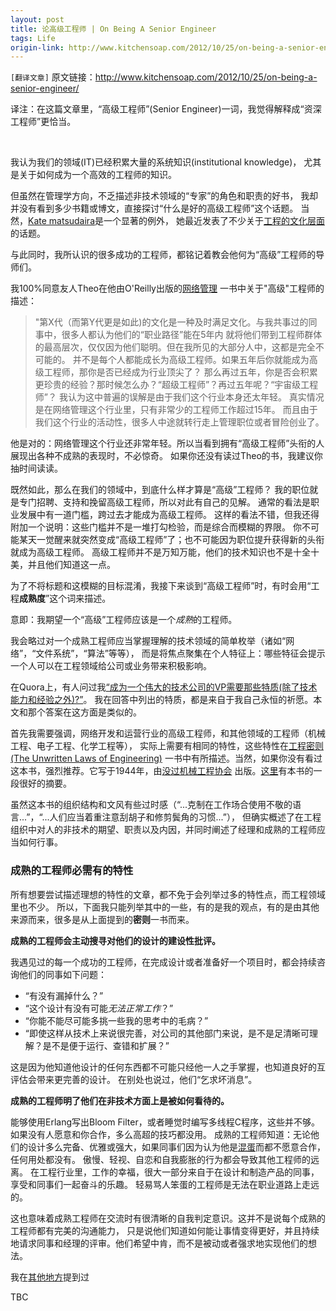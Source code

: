```yaml
---
layout: post
title: 论高级工程师 | On Being A Senior Engineer
tags: Life
origin-link: http://www.kitchensoap.com/2012/10/25/on-being-a-senior-engineer/
---
```


`[翻译文章]` 原文链接：<http://www.kitchensoap.com/2012/10/25/on-being-a-senior-engineer/>

译注：在这篇文章里，“高级工程师”(Senior Engineer)一词，我觉得解释成“资深工程师”更恰当。

<br/>

我认为我们的领域(IT)已经积累大量的系统知识(institutional knowledge)，
尤其是关于如何成为一个高效的工程师的知识。

但虽然在管理学方向，不乏描述非技术领域的“专家”的角色和职责的好书，
我却并没有看到多少书籍或博文，直接探讨“什么是好的高级工程师”这个话题。
当然，[Kate matsudaira](http://katemats.com/)是一个显著的例外，
她最近发表了不少关于[工程的文化层面](http://katemats.com/leadership/)的话题。 

与此同时，我所认识的很多成功的工程师，都铭记着教会他何为“高级”工程师的导师们。

我100%同意友人Theo在他由O'Reilly出版的[网络管理](http://www.amazon.com/Web-Operations-Keeping-Data-Time/dp/1449377440)
一书中关于"高级"工程师的描述：

> "第X代（而第Y代更是如此)的文化是一种及时满足文化。与我共事过的同事中，很多人都认为他们的“职业路径”能在5年内
> 就将他们带到工程师群体的最高层次，仅仅因为他们聪明。但在我所见的大部分人中，这都是完全不可能的。
> 并不是每个人都能成长为高级工程师。如果五年后你就能成为高级工程师，那你是否已经成为行业顶尖了？
> 那么再过五年，你是否会积累更珍贵的经验？那时候怎么办？“超级工程师”？再过五年呢？“宇宙级工程师”？
> 我认为这中普遍的误解是由于我们这个行业本身还太年轻。
> 真实情况是在网络管理这个行业里，只有非常少的工程师工作超过15年。
> 而且由于我们这个行业的活动性，很多人中途就转行走上管理职位或者冒险创业了。

他是对的：网络管理这个行业还非常年轻。所以当看到拥有“高级工程师”头衔的人展现出各种不成熟的表现时，不必惊奇。
如果你还没有读过Theo的书，我建议你抽时间读读。


既然如此，那么在我们的领域中，到底什么样才算是“高级”工程师？ 
我的职位就是专门招聘、支持和挽留高级工程师，所以对此有自己的见解。
通常的看法是职业发展中有一道门槛，跨过去才能成为高级工程师。
这样的看法不错，但我还得附加一个说明：这些门槛并不是一堆打勾检验，而是综合而模糊的界限。
你不可能某天一觉醒来就突然变成“高级工程师”了；也不可能因为职位提升获得新的头衔就成为高级工程师。
高级工程师并不是万知万能，他们的技术知识也不是十全十美，并且他们知道这一点。

为了不将标题和这模糊的目标混淆，我接下来谈到“高级工程师”时，有时会用“工程**成熟度**”这个词来描述。

意即：我期望一个“高级”工程师应该是一个*成熟*的工程师。

我会略过对一个成熟工程师应当掌握理解的技术领域的简单枚举（诸如“网络”，“文件系统”，“算法”等等），
而是将焦点聚集在个人特征上：哪些特征会提示一个人可以在工程领域给公司或业务带来积极影响。


在Quora上，有人问过我[“成为一个伟大的技术公司的VP需要那些特质(除了技术能力和经验之外)?”](http://www.quora.com/John-Allspaw-What-are-the-attributes-other-than-technical-ability-experience-that-make-a-great-VP-of-Technical-Operations)。
我在回答中列出的特质，都是来自于我自己永恒的祈愿。本文和那个答案在这方面是类似的。

首先我需要强调，网络开发和运营行业的高级工程师，和其他领域的工程师（机械工程、电子工程、化学工程等），
实际上需要有相同的特性，这些特性在[工程密则(The Unwritten Laws of Engineering)](http://www.amazon.com/Unwritten-Laws-Engineering-Revised-Updated/dp/0791801624)
一书中有所描述。当然，如果你没有看过这本书，强烈推荐。它写于1944年，由[没过机械工程协会](http://www.asme.org/)
出版。[这里](http://www.kitchensoap.com/2012/08/07/human-factors-and-web-engineerings-intersection/)有本书的一段很好的摘要。

虽然这本书的组织结构和文风有些过时感（“...克制在工作场合使用不敬的语言...”，“...人们应当着重注意刮胡子和修剪鬓角的习惯...”），
但确实概述了在工程组织中对人的非技术的期望、职责以及内因，并同时阐述了经理和成熟的工程师应当如何行事。


### 成熟的工程师必需有的特性

所有想要尝试描述理想的特性的文章，都不免于会列举过多的特性点，而工程领域里也不少。
所以，下面我只能列举其中的一些，有的是我的观点，有的是由其他来源而来，很多是从上面提到的**密则**一书而来。

**成熟的工程师会主动搜寻对他们的设计的建设性批评。**

我遇见过的每一个成功的工程师，在完成设计或者准备好一个项目时，都会持续咨询他们的同事如下问题：

- “有没有漏掉什么？”
- “这个设计有没有可能*无法正常工作*？”
- “你能不能尽可能多挑一些我的思考中的毛病？”
- “即使这样从技术上来说很完善，对公司的其他部门来说，是不是足清晰可理解？是不是便于运行、查错和扩展？”

这是因为他知道他设计的任何东西都不可能只经他一人之手掌握，也知道良好的互评估会带来更完善的设计。
在别处也说过，他们“乞求坏消息”。

**成熟的工程师明了他们在非技术方面上是被如何看待的。**

能够使用Erlang写出Bloom Filter，或者睡觉时编写多线程C程序，这些并不够。如果没有人愿意和你合作，多么高超的技巧都没用。
成熟的工程师知道：无论他们的设计多么完备、优雅或强大，如果同事们因为认为他是[混蛋](http://www.amazon.com/The-Asshole-Rule-Civilized-Workplace/dp/0446526568)而都不愿意合作，任何用处都没有。
傲慢、轻视、自恋和自我膨胀的行为都会导致其他工程师的远离。
在工程行业里，工作的幸福，很大一部分来自于在设计和制造产品的同事，享受和同事们一起奋斗的乐趣。
轻易骂人笨蛋的工程师是无法在职业道路上走远的。

这也意味着成熟工程师在交流时有很清晰的自我判定意识。这并不是说每个成熟的工程师都有完美的沟通能力，
只是说他们知道如何能让事情变得更好，并且持续地请求同事和经理的评审。他们希望中肯，而不是被动或者强求地实现他们的想法。

我在[其他地方]()提到过

TBC





